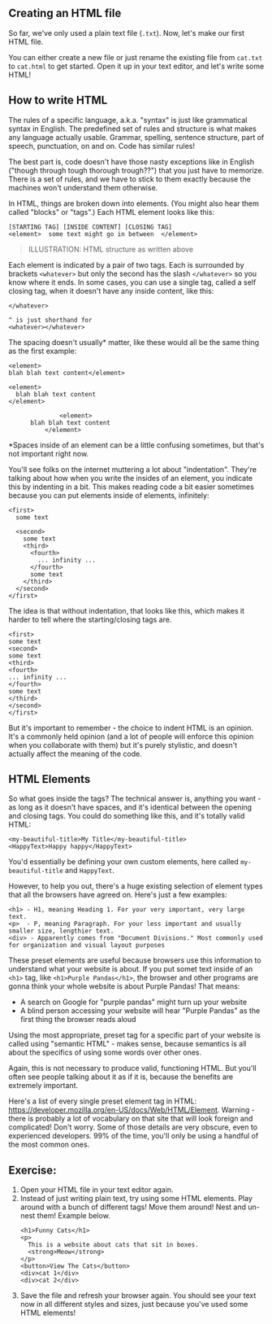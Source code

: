 ## Creating an HTML file

So far, we've only used a plain text file (`.txt`). Now, let's make our first HTML file.

You can either create a new file or just rename the existing file from `cat.txt` to `cat.html` to get started. Open it up in your text editor, and let's write some HTML!

## How to write HTML

The rules of a specific language, a.k.a. "syntax" is just like grammatical syntax in English. The predefined set of rules and structure is what makes any language actually usable. Grammar, spelling, sentence structure, part of speech, punctuation, on and on. Code has similar rules!

The best part is, code doesn't have those nasty exceptions like in English ("though through tough thorough trough??") that you just have to memorize. There is a set of rules, and we have to stick to them exactly because the machines won't understand them otherwise.

In HTML, things are broken down into elements. (You might also hear them called "blocks" or "tags".) Each HTML element looks like this:

```
[STARTING TAG] [INSIDE CONTENT] [CLOSING TAG]
<element>  some text might go in between  </element>
```

> ILLUSTRATION: HTML structure as written above

Each element is indicated by a pair of two tags. Each is surrounded by brackets `<whatever>` but only the second has the slash `</whatever>` so you know where it ends. In some cases, you can use a single tag, called a self closing tag, when it doesn't have any inside content, like this:

```
</whatever>

^ is just shorthand for
<whatever></whatever>
```

The spacing doesn't usually\* matter, like these would all be the same thing as the first example:

```
<element>
blah blah text content</element>

<element>
  blah blah text content
</element>

              <element>
      blah blah text content
          </element>
```

\*Spaces inside of an element can be a little confusing sometimes, but that's not important right now.

You'll see folks on the internet muttering a lot about "indentation". They're talking about how when you write the insides of an element, you indicate this by indenting in a bit. This makes reading code a bit easier sometimes because you can put elements inside of elements, infinitely:

```
<first>
  some text

  <second>
    some text
    <third>
      <fourth>
        ... infinity ...
      </fourth>
      some text
    </third>
  </second>
</first>
```

The idea is that without indentation, that looks like this, which makes it harder to tell where the starting/closing tags are.

```
<first>
some text
<second>
some text
<third>
<fourth>
... infinity ...
</fourth>
some text
</third>
</second>
</first>
```

But it's important to remember - the choice to indent HTML is an opinion. It's a commonly held opinion (and a lot of people will enforce this opinion when you collaborate with them) but it's purely stylistic, and doesn't actually affect the meaning of the code.

## HTML Elements

So what goes inside the tags? The technical answer is, anything you want - as long as it doesn't have spaces, and it's identical between the opening and closing tags. You could do something like this, and it's totally valid HTML:

```
<my-beautiful-title>My Title</my-beautiful-title>
<HappyText>Happy happy</HappyText>
```

You'd essentially be defining your own custom elements, here called `my-beautiful-title` and `HappyText`.

However, to help you out, there's a huge existing selection of element types that all the browsers have agreed on. Here's just a few examples:

```
<h1> - H1, meaning Heading 1. For your very important, very large text.
<p>  - P, meaning Paragraph. For your less important and usually smaller size, lengthier text.
<div> - Apparently comes from "Document Divisions." Most commonly used for organization and visual layout purposes
```

These preset elements are useful because browsers use this information to understand what your website is about. If you put somet text inside of an `<h1>` tag, like `<h1>Purple Pandas</h1>`, the browser and other programs are gonna think your whole website is about Purple Pandas! That means:

- A search on Google for "purple pandas" might turn up your website
- A blind person accessing your website will hear "Purple Pandas" as the first thing the browser reads aloud

Using the most appropriate, preset tag for a specific part of your website is called using "semantic HTML" - makes sense, because semantics is all about the specifics of using some words over other ones.

Again, this is not necessary to produce valid, functioning HTML. But you'll often see people talking about it as if it is, because the benefits are extremely important.

Here's a list of every single preset element tag in HTML: https://developer.mozilla.org/en-US/docs/Web/HTML/Element. Warning - there is probably a lot of vocabulary on that site that will look foreign and complicated! Don't worry. Some of those details are very obscure, even to experienced developers. 99% of the time, you'll only be using a handful of the most common ones.

## Exercise:

1. Open your HTML file in your text editor again.
1. Instead of just writing plain text, try using some HTML elements. Play around with a bunch of different tags! Move them around! Nest and un-nest them! Example below.
   ```
   <h1>Funny Cats</h1>
   <p>
     This is a website about cats that sit in boxes.
     <strong>Meow</strong>
   </p>
   <button>View The Cats</button>
   <div>cat 1</div>
   <div>cat 2</div>
   ```
1. Save the file and refresh your browser again. You should see your text now in all different styles and sizes, just because you've used some HTML elements!
